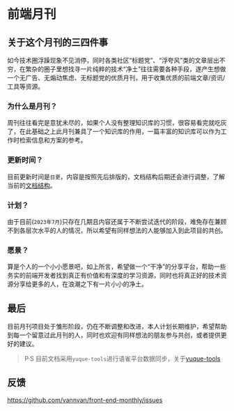 # 前端月刊

## 关于这个月刊的三四件事

如今技术圈浮躁现象不见消停，同时各类社区“标题党”、“浮夸风”类的文章层出不穷，在繁杂的圈子里想找寻一片纯粹的技术“净土”往往需要各种手段，遂产生想做一个无广告、无煽动焦虑、无标题党的优质月刊，用于收集优质的前端文章/资讯/工具等资源。

### 为什么是月刊？

周刊往往看完是意犹未尽的，如果个人没有整理知识库的习惯，很容易看完就吃灰了，在此基础之上此月刊兼具了一个知识库的作用，一篇丰富的知识库可以作为工作时检索信息和方案的参考。

### 更新时间？

目前更新时间是`日更`，内容是按照先后排版的，文档结构后期还会进行调整，了解当前的[文档结构](/spec@1.0.0.md)。

### 计划？

由于目前(`2023年7月`)只存在几期且内容还属于不断尝试迭代的阶段，难免存在兼顾不到各层次水平的人的情况，所以希望有同样想法的人能够加入到此项目的共创。

### 愿景？

算是个人的一个小小愿景吧，如上所言，希望做一个“干净”的分享平台，帮助一些务实的前端开发者找到真正有价值和有深度的学习资源，同时也将真正好的技术资源分享给更多的人，在浪潮之下有一片小小的净土。

## 最后

目前月刊项目处于雏形阶段，仍在不断调整和改进，本人计划长期维护，希望帮助到每一个留意过此月刊的人，同时也欢迎有同样想法的朋友参与共创，或者提供更好的建议。

> P·S 目前文档采用`yuque-tools`进行语雀平台数据同步，关于[yuque-tools](https://github.com/vannvan/yuque-tools)


## 反馈

<https://github.com/vannvan/front-end-monthly/issues>
